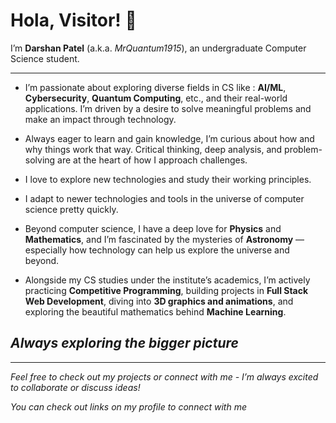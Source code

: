 # Hola, Visitor! 🤟 
I’m **Darshan Patel** (a.k.a. *MrQuantum1915*), an undergraduate Computer Science student.

---

- I’m passionate about exploring diverse fields in CS like : **AI/ML**, **Cybersecurity**, **Quantum Computing**, etc., and their real-world applications. I’m driven by a desire to solve meaningful problems and make an impact through technology.

- Always eager to learn and gain knowledge, I’m curious about how and why things work that way. Critical thinking, deep analysis, and problem-solving are at the heart of how I approach challenges.

- I love to explore new technologies and study their working principles.

- I adapt to newer technologies and tools in the universe of computer science pretty quickly.

- Beyond computer science, I have a deep love for **Physics** and **Mathematics**, and I’m fascinated by the mysteries of **Astronomy** — especially how technology can help us explore the universe and beyond.

- Alongside my CS studies under the institute’s academics, I’m actively practicing **Competitive Programming**, building projects in **Full Stack Web Development**, diving into **3D graphics and animations**, and exploring the beautiful mathematics behind **Machine Learning**.


## _Always exploring the bigger picture_

---

*Feel free to check out my projects or connect with me - I’m always excited to collaborate or discuss ideas!*

*You can check out links on my profile to connect with me*
